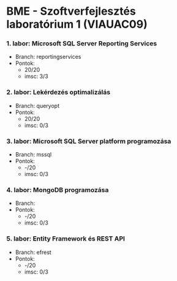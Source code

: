 # BME - Szoftverfejlesztés laboratórium 1 (VIAUAC09)

### 1. labor: Microsoft SQL Server Reporting Services

- Branch: reportingservices
- Pontok:
  - 20/20
  - imsc: 3/3

### 2. labor: Lekérdezés optimalizálás

- Branch: queryopt
- Pontok:
  - 20/20
  - imsc: 0/3

### 3. labor: Microsoft SQL Server platform programozása

- Branch: mssql
- Pontok:
  - -/20
  - imsc: 0/3
 
### 4. labor: MongoDB programozása

- Branch: 
- Pontok:
  - -/20
  - imsc: 0/3
  
### 5. labor: Entity Framework és REST API

- Branch: efrest
- Pontok:
  - -/20
  - imsc: 0/3

